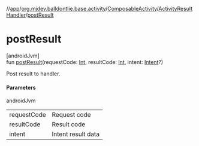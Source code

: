 //[app](../../../../index.md)/[org.mjdev.balldontlie.base.activity](../../index.md)/[ComposableActivity](../index.md)/[ActivityResultHandler](index.md)/[postResult](post-result.md)

# postResult

[androidJvm]\
fun [postResult](post-result.md)(requestCode: [Int](https://kotlinlang.org/api/latest/jvm/stdlib/kotlin/-int/index.html), resultCode: [Int](https://kotlinlang.org/api/latest/jvm/stdlib/kotlin/-int/index.html), intent: [Intent](https://developer.android.com/reference/kotlin/android/content/Intent.html)?)

Post result to handler.

#### Parameters

androidJvm

| | |
|---|---|
| requestCode | Request code |
| resultCode | Result code |
| intent | Intent result data |
